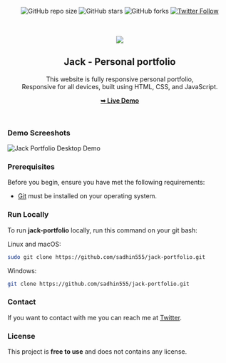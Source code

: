 <div align="center">
  
  ![GitHub repo size](https://img.shields.io/github/repo-size/sadhin555/jack-portfolio)
  ![GitHub stars](https://img.shields.io/github/stars/sadhin555/jack-portfolio?style=social)
  ![GitHub forks](https://img.shields.io/github/forks/sadhin555/jack-portfolio?style=social)
  [![Twitter Follow](https://img.shields.io/twitter/follow/sadhin555?style=social)](https://twitter.com/intent/follow?screen_name=sadhin555)

  <br />
  <br />
  
  <img src="./readme-images/project-logo.png" />

  <h2 align="center">Jack - Personal portfolio</h2>

  This website is fully responsive personal portfolio, <br />Responsive for all devices, built using HTML, CSS, and JavaScript.

  <a href="https://sadhin555.github.io/jack-portfolio/"><strong>➥ Live Demo</strong></a>

</div>

<br />

### Demo Screeshots

![Jack Portfolio Desktop Demo](./readme-images/desktop.png "Desktop Demo")

### Prerequisites

Before you begin, ensure you have met the following requirements:

* [Git](https://git-scm.com/downloads "Download Git") must be installed on your operating system.

### Run Locally

To run **jack-portfolio** locally, run this command on your git bash:

Linux and macOS:

```bash
sudo git clone https://github.com/sadhin555/jack-portfolio.git
```

Windows:

```bash
git clone https://github.com/sadhin555/jack-portfolio.git
```

### Contact

If you want to contact with me you can reach me at [Twitter](https://www.twitter.com/sadhin555).

### License

This project is **free to use** and does not contains any license.

